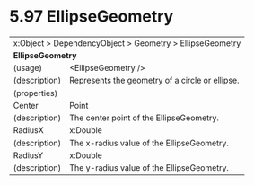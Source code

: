 <html dir="LTR" xmlns:mshelp="http://msdn.microsoft.com/mshelp" xmlns:ddue="http://ddue.schemas.microsoft.com/authoring/2003/5" xmlns:xlink="http://www.w3.org/1999/xlink" xmlns:tool="http://www.microsoft.com/tooltip">

<body>
 <input type="hidden" id="userDataCache" class="userDataStyle">
 <input type="hidden" id="hiddenScrollOffset">
 <img id="dropDownImage" style="display:none; height:0; width:0;" src="../local/drpdown.gif">
 <img id="dropDownHoverImage" style="display:none; height:0; width:0;" src="../local/drpdown_orange.gif">
 <img id="collapseImage" style="display:none; height:0; width:0;" src="../local/collapse.gif">
 <img id="expandImage" style="display:none; height:0; width:0;" src="../local/exp.gif">
 <img id="collapseAllImage" style="display:none; height:0; width:0;" src="../local/collall.gif">
 <img id="expandAllImage" style="display:none; height:0; width:0;" src="../local/expall.gif">
 <img id="copyImage" style="display:none; height:0; width:0;" src="../local/copycode.gif">
 <img id="copyHoverImage" style="display:none; height:0; width:0;" src="../local/copycodeHighlight.gif">
 <div id="header"><h1 class="heading">5.97 EllipseGeometry</h1></div>

 <div id="mainSection">
 <div id="mainBody">
 <div id="allHistory" class="saveHistory" onsave="saveAll()" onload="loadAll()"></div>
 <p xmlns:wsd="http://wsdev.schemas.microsoft.com/authoring/2008/2" xmlns:msxsl="urn:schemas-microsoft-com:xslt" xmlns:script="urn:script" xmlns:build="urn:build">
 </p>
 <div id="sectionSection0" class="section" name="collapseableSection">
 <content xmlns="http://ddue.schemas.microsoft.com/authoring/2003/5" xmlns:wsd="http://wsdev.schemas.microsoft.com/authoring/2008/2" xmlns:msxsl="urn:schemas-microsoft-com:xslt" xmlns:script="urn:script" xmlns:build="urn:build">
 </content>
 </div>
 <div id="sectionSection1" class="section" name="collapseableSection">
 <content xmlns="http://ddue.schemas.microsoft.com/authoring/2003/5" xmlns:wsd="http://wsdev.schemas.microsoft.com/authoring/2008/2" xmlns:msxsl="urn:schemas-microsoft-com:xslt" xmlns:script="urn:script" xmlns:build="urn:build">
 <table class="ProtocolAuthoredTable" xmlns="">
 <tr><td colspan="2">
<mshelp:link keywords="55aacd72-e114-4aa1-b774-3f7ded5e1f7d" tabindex="0">x:Object</mshelp:link> &gt; <mshelp:link keywords="c4d521a5-4c74-448c-997c-0e9e9c99e9b7" tabindex="0">DependencyObject</mshelp:link> &gt; <mshelp:link keywords="11d9a651-d2d7-4f12-909d-9afde01c7960" tabindex="0">Geometry</mshelp:link> &gt; <mshelp:link keywords="096e2e13-c199-4600-a46b-35bc06a5e2b1" tabindex="0">EllipseGeometry</mshelp:link> </td>
 </tr>
 <tr><td colspan="2">
 <b>EllipseGeometry</b> </td>
 </tr>
 <tr><td><div class="indent0">(usage)</div></td>
 <td>&lt;EllipseGeometry /&gt;</td>
 </tr>
 <tr><td><div class="indent0">(description)</div></td>
 <td>Represents the geometry of a circle or ellipse.</td>
 </tr>
 <tr><td><div class="indent0">(properties)</div></td>
 <td></td>
 </tr>
 <tr><td><div class="indent2">Center</div></td>
 <td><mshelp:link keywords="98714065-5712-4880-ae88-3489eab5d6c3" tabindex="0">Point</mshelp:link></td>
 </tr>
 <tr><td><div class="indent4">(description)</div></td>
 <td>The center point of the EllipseGeometry.</td>
 </tr>
 <tr><td><div class="indent2">RadiusX</div></td>
 <td><mshelp:link keywords="b4cd2d49-bb12-4f4b-ba12-424f101aa37d" tabindex="0">x:Double</mshelp:link></td>
 </tr>
 <tr><td><div class="indent4">(description)</div></td>
 <td>The x-radius value of the EllipseGeometry.</td>
 </tr>
 <tr><td><div class="indent2">RadiusY</div></td>
 <td><mshelp:link keywords="b4cd2d49-bb12-4f4b-ba12-424f101aa37d" tabindex="0">x:Double</mshelp:link></td>
 </tr>
 <tr><td><div class="indent4">(description)</div></td>
 <td>The y-radius value of the EllipseGeometry.</td>
 </tr>
</table>
 </content>
 </div>
 <!--[if gte IE 5]>
 <tool:tip element="languageFilterToolTip" avoidmouse="false"/>
 <![endif]-->
 </div>
 <a name="feedback"></a><span></span>
 </div>
</body></html>
